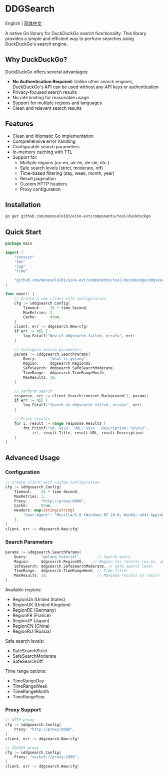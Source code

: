 # DDGSearch

English | [简体中文](README_zh.md)

A native Go library for DuckDuckGo search functionality. This library provides a simple and efficient way to perform searches using DuckDuckGo's search engine.

## Why DuckDuckGo?

DuckDuckGo offers several advantages:

- **No Authentication Required**: Unlike other search engines, DuckDuckGo's API can be used without any API keys or authentication
- Privacy-focused search results
- No rate limiting for reasonable usage
- Support for multiple regions and languages
- Clean and relevant search results

## Features

- Clean and idiomatic Go implementation
- Comprehensive error handling
- Configurable search parameters
- In-memory caching with TTL
- Support for:
  - Multiple regions (us-en, uk-en, de-de, etc.)
  - Safe search levels (strict, moderate, off)
  - Time-based filtering (day, week, month, year)
  - Result pagination
  - Custom HTTP headers
  - Proxy configuration

## Installation

```bash
go get github.com/monosolo101/eino-ext/components/tool/duckduckgo
```

## Quick Start

```go
package main

import (
    "context"
    "fmt"
    "log"
    "time"

    "github.com/monosolo101/eino-ext/components/tool/duckduckgo/ddgsearch"
)

func main() {
    // Create a new client with configuration
    cfg := &ddgsearch.Config{
        Timeout:    30 * time.Second,
        MaxRetries: 3,
        Cache:      true,
    }
    client, err := ddgsearch.New(cfg)
    if err != nil {
        log.Fatalf("New of ddgsearch failed, err=%v", err)
    }

    // Configure search parameters
    params := &ddgsearch.SearchParams{
        Query:      "what is golang",
        Region:     ddgsearch.RegionUS,
        SafeSearch: ddgsearch.SafeSearchModerate,
        TimeRange:  ddgsearch.TimeRangeMonth,
        MaxResults: 10,
    }

    // Perform search
    response, err := client.Search(context.Background(), params)
    if err != nil {
        log.Fatalf("Search of ddgsearch failed, err=%v", err)
    }

    // Print results
    for i, result := range response.Results {
        fmt.Printf("%d. %s\n   URL: %s\n   Description: %s\n\n",
            i+1, result.Title, result.URL, result.Description)
    }
}
```

## Advanced Usage

### Configuration

```go
// Create client with custom configuration
cfg := &ddgsearch.Config{
    Timeout:    20 * time.Second,
    MaxRetries: 3,
    Proxy:      "http://proxy:8080",
    Cache:      true,
    Headers: map[string]string{
        "User-Agent": "Mozilla/5.0 (Windows NT 10.0; Win64; x64) AppleWebKit/537.36 (KHTML, like Gecko) Chrome/91.0.4472.124 Safari/537.36",
    },
}
client, err := ddgsearch.New(cfg)
```

### Search Parameters

```go
params := &ddgsearch.SearchParams{
    Query:      "golang tutorial",       // Search query
    Region:     ddgsearch.RegionUS,    // Region for results (us-en, uk-en, etc.)
    SafeSearch: ddgsearch.SafeSearchModerate, // Safe search level
    TimeRange:  ddgsearch.TimeRangeWeek, // Time filter
    MaxResults: 10,                      // Maximum results to return
}
```

Available regions:

- RegionUS (United States)
- RegionUK (United Kingdom)
- RegionDE (Germany)
- RegionFR (France)
- RegionJP (Japan)
- RegionCN (China)
- RegionRU (Russia)

Safe search levels:

- SafeSearchStrict
- SafeSearchModerate
- SafeSearchOff

Time range options:

- TimeRangeDay
- TimeRangeWeek
- TimeRangeMonth
- TimeRangeYear

### Proxy Support

```go
// HTTP proxy
cfg := &ddgsearch.Config{
    Proxy: "http://proxy:8080",
}
client, err := ddgsearch.New(cfg)

// SOCKS5 proxy
cfg := &ddgsearch.Config{
    Proxy: "socks5://proxy:1080",
}
client, err := ddgsearch.New(cfg)
```
